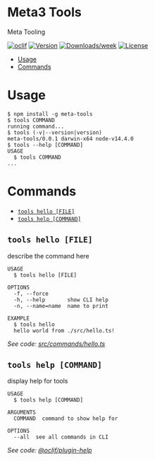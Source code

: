 Meta3 Tools
==========

Meta Tooling

[![oclif](https://img.shields.io/badge/cli-oclif-brightgreen.svg)](https://oclif.io)
[![Version](https://img.shields.io/npm/v/meta-tools.svg)](https://npmjs.org/package/meta-tools)
[![Downloads/week](https://img.shields.io/npm/dw/meta-tools.svg)](https://npmjs.org/package/meta-tools)
[![License](https://img.shields.io/npm/l/meta-tools.svg)](https://github.com/TylerGarlick/meta-tools/blob/master/package.json)

<!-- toc -->
* [Usage](#usage)
* [Commands](#commands)
<!-- tocstop -->
# Usage
<!-- usage -->
```sh-session
$ npm install -g meta-tools
$ tools COMMAND
running command...
$ tools (-v|--version|version)
meta-tools/0.0.1 darwin-x64 node-v14.4.0
$ tools --help [COMMAND]
USAGE
  $ tools COMMAND
...
```
<!-- usagestop -->
# Commands
<!-- commands -->
* [`tools hello [FILE]`](#tools-hello-file)
* [`tools help [COMMAND]`](#tools-help-command)

## `tools hello [FILE]`

describe the command here

```
USAGE
  $ tools hello [FILE]

OPTIONS
  -f, --force
  -h, --help       show CLI help
  -n, --name=name  name to print

EXAMPLE
  $ tools hello
  hello world from ./src/hello.ts!
```

_See code: [src/commands/hello.ts](https://github.com/TylerGarlick/meta-tools/blob/v0.0.1/src/commands/hello.ts)_

## `tools help [COMMAND]`

display help for tools

```
USAGE
  $ tools help [COMMAND]

ARGUMENTS
  COMMAND  command to show help for

OPTIONS
  --all  see all commands in CLI
```

_See code: [@oclif/plugin-help](https://github.com/oclif/plugin-help/blob/v3.1.0/src/commands/help.ts)_
<!-- commandsstop -->
